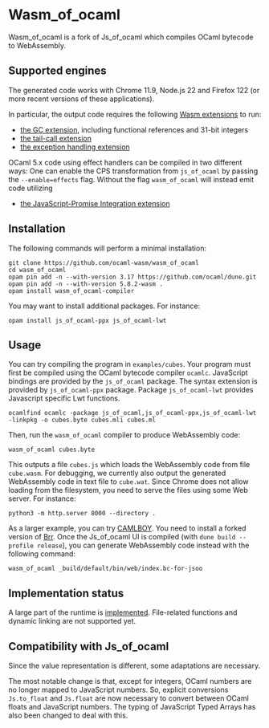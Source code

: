 # Wasm_of_ocaml

Wasm_of_ocaml is a fork of Js_of_ocaml which compiles OCaml bytecode to WebAssembly.

## Supported engines

The generated code works with Chrome 11.9, Node.js 22 and Firefox 122 (or more recent versions of these applications).

In particular, the output code requires the following [Wasm extensions](https://webassembly.org/roadmap/) to run:
- [the GC extension](https://github.com/WebAssembly/gc), including functional references and 31-bit integers
- [the tail-call extension](https://github.com/WebAssembly/tail-call/blob/main/proposals/tail-call/Overview.md)
- [the exception handling extension](https://github.com/WebAssembly/exception-handling/blob/master/proposals/exception-handling/Exceptions.md)

OCaml 5.x code using effect handlers can be compiled in two different ways:
One can enable the CPS transformation from `js_of_ocaml` by passing the
`--enable=effects` flag. Without the flag `wasm_of_ocaml` will instead emit code
utilizing
- [the JavaScript-Promise Integration extension](https://github.com/WebAssembly/js-promise-integration/blob/main/proposals/js-promise-integration/Overview.md)


## Installation

The following commands will perform a minimal installation:
```
git clone https://github.com/ocaml-wasm/wasm_of_ocaml
cd wasm_of_ocaml
opam pin add -n --with-version 3.17 https://github.com/ocaml/dune.git
opam pin add -n --with-version 5.8.2-wasm .
opam install wasm_of_ocaml-compiler
```
You may want to install additional packages. For instance:

```
opam install js_of_ocaml-ppx js_of_ocaml-lwt
```

## Usage

You can try compiling the program in `examples/cubes`. Your program must first be compiled using the OCaml bytecode compiler `ocamlc`. JavaScript bindings are provided by the `js_of_ocaml` package. The syntax extension is provided by `js_of_ocaml-ppx` package. Package `js_of_ocaml-lwt` provides Javascript specific Lwt functions.

```
ocamlfind ocamlc -package js_of_ocaml,js_of_ocaml-ppx,js_of_ocaml-lwt -linkpkg -o cubes.byte cubes.mli cubes.ml
```

Then, run the `wasm_of_ocaml` compiler to produce WebAssembly code:

```
wasm_of_ocaml cubes.byte
```

This outputs a file `cubes.js` which loads the WebAssembly code from file `cube.wasm`. For debugging, we currently also output the generated WebAssembly code in text file to `cube.wat`. Since Chrome does not allow loading from the filesystem, you need to serve the files using some Web server. For instance:
```
python3 -m http.server 8000 --directory .
```

As a larger example, you can try [CAMLBOY](https://github.com/linoscope/CAMLBOY). You need to install a forked version of [Brr](https://github.com/ocaml-wasm/brr/tree/wasm). Once the Js_of_ocaml UI is compiled (with `dune build --profile release`), you can generate WebAssembly code instead with the following command:
```
wasm_of_ocaml _build/default/bin/web/index.bc-for-jsoo
```

## Implementation status

A large part of the runtime is [implemented](https://github.com/ocaml-wasm/wasm_of_ocaml/issues/5). File-related functions and dynamic linking are not supported yet.

## Compatibility with Js_of_ocaml

Since the value representation is different, some adaptations are necessary.

The most notable change is that, except for integers, OCaml numbers are no longer mapped to JavaScript numbers. So, explicit conversions `Js.to_float` and `Js.float` are now necessary to convert between OCaml floats and JavaScript numbers. The typing of JavaScript Typed Arrays has also been changed to deal with this.

